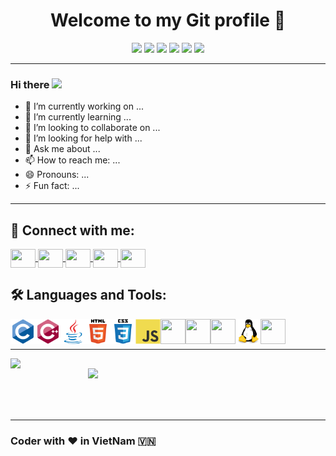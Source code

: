 <h1 align="center">
  Welcome to my Git profile 👋  
</h1>
<p align="center">
  <a target="blank">
    <img src="https://visitor-badge.glitch.me/badge?page_id=${your.HDuong1803}.${your.repo.id}"/>
  </a>
  <a target="blank">
    <img src="https://img.shields.io/github/license/rahuldkjain/github-profile-readme-generator?style=flat-square"/>
  </a>
  <a target="blank">
    <img src="https://img.shields.io/github/forks/HDuong1803/HDuong1803?style=flat-square"/>
  </a>
  <a target="blank">
    <img src="https://img.shields.io/github/stars/HDuong1803/HDuong1803?style=flat-square"/>
  </a>
  <a target="blank">
    <img src="https://img.shields.io/github/issues/HDuong1803/HDuong1803?style=flat-square"/>
  </a>
  <a target="blank">
    <img src="https://img.shields.io/github/issues-pr/HDuong1803/HDuong1803?style=flat-square"/>
  </a>
</p>

----

### Hi there <a><img src="https://media.giphy.com/media/hvRJCLFzcasrR4ia7z/giphy.gif" width="25px"></a>

- 🔭 I’m currently working on ...
- 🌱 I’m currently learning ...
- 👯 I’m looking to collaborate on ...
- 🤔 I’m looking for help with ...
- 💬 Ask me about ...
- 📫 How to reach me: ...
- 😄 Pronouns: ...
- ⚡ Fun fact: ...

---

## 🔗 Connect with me:

<p align="left">
  <a href="https://www.facebook.com/profile.php?id=100027635901109" target="blank">
    <img align="center" src="https://raw.githubusercontent.com/rahuldkjain/github-profile-readme-generator/master/src/images/icons/Social/facebook.svg" height="30" width="40" />
  </a>
  <a href="https://www.linkedin.com/in/hai-duong-57447b21b/" target="blank">
    <img align="center" src="https://raw.githubusercontent.com/rahuldkjain/github-profile-readme-generator/master/src/images/icons/Social/linked-in-alt.svg" height="30" width="40" />
  </a>
  <a href="https://dev.to/hduong1803" target="blank">
    <img align="center" src="https://cdn.jsdelivr.net/npm/simple-icons@3.0.1/icons/dev-dot-to.svg" height="30" width="40"/>
  </a>
  <a href="https://twitter.com/HiDng12837810" target="blank">
    <img align="center" src="https://raw.githubusercontent.com/rahuldkjain/github-profile-readme-generator/master/src/images/icons/Social/twitter.svg" height="30" width="40" />
  </a>
  <a href="https://www.instagram.com/_hduonggg_183_/" target="blank">
    <img align="center" src="https://raw.githubusercontent.com/rahuldkjain/github-profile-readme-generator/master/src/images/icons/Social/instagram.svg" height="30" width="40" />
  </a>

## 🛠️ Languages and Tools:
  
<img align="left" src="https://raw.githubusercontent.com/devicons/devicon/master/icons/c/c-original.svg" width="40" height="40"/> 
<img align="left" src="https://raw.githubusercontent.com/devicons/devicon/master/icons/cplusplus/cplusplus-original.svg" width="40" height="40"/>
<img align="left" src="https://raw.githubusercontent.com/devicons/devicon/master/icons/java/java-original.svg" width="40" height="40"/> 
<img align="left" src="https://raw.githubusercontent.com/devicons/devicon/master/icons/html5/html5-original-wordmark.svg" width="40" height="40"/> 
<img align="left" src="https://raw.githubusercontent.com/devicons/devicon/master/icons/css3/css3-original-wordmark.svg" width="40" height="40"/> 
<img align="left" src="https://raw.githubusercontent.com/devicons/devicon/master/icons/javascript/javascript-original.svg" width="40" height="40"/>
<img align="left" src="https://www.vectorlogo.zone/logos/git-scm/git-scm-icon.svg" width="40" height="40"/> 
<img align="left" src="https://www.vectorlogo.zone/logos/github/github-icon.svg" width="40" height="40"/> 
<img align="left" src="https://www.vectorlogo.zone/logos/heroku/heroku-icon.svg" width="40" height="40"/> 
<img align="left" src="https://raw.githubusercontent.com/devicons/devicon/master/icons/linux/linux-original.svg" width="40" height="40"/> 
<img align="left" src="https://www.svgrepo.com/show/303229/microsoft-sql-server-logo.svg" width="40" height="40"/> 

  </br>
  </br>
  
---
  
<a>
  <img align="left" width="380" src="https://github-readme-stats.vercel.app/api?username=HDuong1803&show_icons=true&theme=radical"/>
</a>
<a>
  <img align="right" width="380" src="https://github-readme-stats.vercel.app/api/top-langs/?username=HDuong1803&layout=compact" />
</a>

</br></br></br></br>

---

<p align="center">
  <h3>Coder with ❤️ in VietNam 🇻🇳</h3>
</p>
